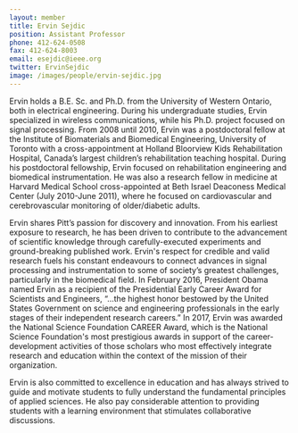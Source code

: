 ```yaml
---
layout: member
title: Ervin Sejdic
position: Assistant Professor
phone: 412-624-0508
fax: 412-624-8003 
email: esejdic@ieee.org
twitter: ErvinSejdic
image: /images/people/ervin-sejdic.jpg
---
```


Ervin holds a B.E. Sc. and Ph.D. from the University of Western Ontario, both in electrical engineering. During his undergraduate studies, Ervin specialized in wireless communications, while his Ph.D. project focused on signal processing. From 2008 until 2010, Ervin was a postdoctoral fellow at the Institute of Biomaterials and Biomedical Engineering, University of Toronto with a cross-appointment at Holland Bloorview Kids Rehabilitation Hospital, Canada’s largest children’s rehabilitation teaching hospital. During his postdoctoral fellowship, Ervin focused on rehabilitation engineering and biomedical instrumentation. He was also a research fellow in medicine at Harvard Medical School cross-appointed at Beth Israel Deaconess Medical Center (July 2010-June 2011), where he focused on cardiovascular and cerebrovascular monitoring of older/diabetic adults.

Ervin shares Pitt’s passion for discovery and innovation. From his earliest exposure to research, he has been driven to contribute to the advancement of scientific knowledge through carefully-executed experiments and ground-breaking published work. Ervin's respect for credible and valid research fuels his constant endeavours to connect advances in signal processing and instrumentation to some of society’s greatest challenges, particularly in the biomedical field. In February 2016, President Obama named Ervin as a recipient of the Presidential Early Career Award for Scientists and Engineers, “…the highest honor bestowed by the United States Government on science and engineering professionals in the early stages of their independent research careers.” In 2017, Ervin was awarded the National Science Foundation CAREER Award, which is the National Science Foundation's most prestigious awards in support of the career-development activities of those scholars who most effectively integrate research and education within the context of the mission of their organization.

Ervin is also committed to excellence in education and has always strived to guide and motivate students to fully understand the fundamental principles of applied sciences. He also pay considerable attention to providing students with a learning environment that stimulates collaborative discussions.
